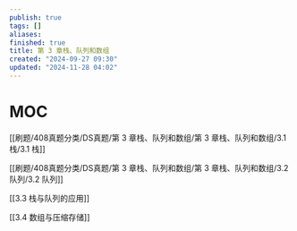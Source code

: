 ```yaml
---
publish: true
tags: []
aliases: 
finished: true
title: 第 3 章栈、队列和数组
created: "2024-09-27 09:30"
updated: "2024-11-28 04:02"
---
```

# MOC

[[刷题/408真题分类/DS真题/第 3 章栈、队列和数组/第 3 章栈、队列和数组/3.1 栈/3.1 栈]]

[[刷题/408真题分类/DS真题/第 3 章栈、队列和数组/第 3 章栈、队列和数组/3.2 队列/3.2 队列]]

[[3.3 栈与队列的应用]]

[[3.4 数组与压缩存储]]